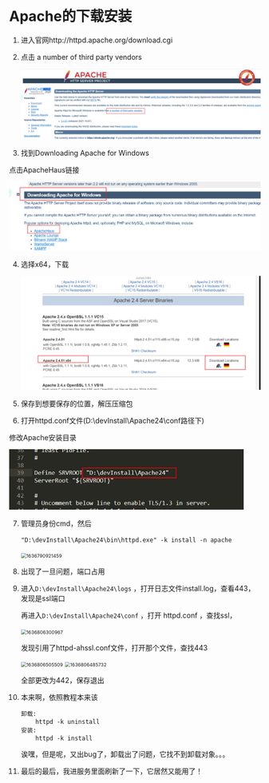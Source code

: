 

# Apache的下载安装

1. 进入官网http://httpd.apache.org/download.cgi

2. 点击  a number of third party vendors 

   <img src="ipic/1636790042514.png" alt="1636790042514" style="zoom:67%;" />

3.  找到Downloading Apache for Windows

   点击ApacheHaus链接

   <img src="ipic/1636790119579.png" alt="1636790119579" style="zoom:67%;" />

4. 选择x64，下载

   <img src="ipic/1636790215884.png" alt="1636790215884" style="zoom:67%;" />

5.  保存到想要保存的位置，解压压缩包

6.  打开httpd.conf文件(D:\devInstall\Apache24\conf路径下)

   修改Apache安装目录 

   <img src="ipic/1636790676999.png" alt="1636790676999" style="zoom:67%;" />

7. 管理员身份cmd，然后

   ```"D:\devInstall\Apache24\bin\httpd.exe" -k install -n apache```

   <img src="ipic/1636790921459.png" alt="1636790921459" style="zoom:67%;" />

8. 出现了一旦问题，端口占用

9. 进入```D:\devInstall\Apache24\logs``` ，打开日志文件install.log，查看443，发现是ssl端口

   再进入```D:\devInstall\Apache24\conf``` ，打开 httpd.conf ，查找ssl，

   <img src="ipic/1636806300967.png" alt="1636806300967" style="zoom:67%;" /> 

   发现引用了httpd-ahssl.conf文件，打开那个文件，查找443

   <img src="ipic/1636806505509.png" alt="1636806505509" style="zoom:67%;" />

   <img src="ipic/1636806485732.png" alt="1636806485732" style="zoom:67%;" />

   全部更改为442，保存退出

10. 本来啊，依照教程本来该

    ```
    卸载:
    	httpd -k uninstall
    安装:
    	httpd -k install
    ```

    诶嘿，但是呢，又出bug了，卸载出了问题，它找不到卸载对象。。。

11. 最后的最后，我进服务里面刷新了一下，它居然又能用了！

    